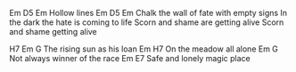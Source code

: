 Em           D5  Em
Hollow lines
Em                          D5    Em
Chalk the wall of fate with empty signs
In the dark the hate is coming to life
Scorn and shame are getting alive
Scorn and shame getting alive

H7         Em         G
The rising sun as his loan
       Em          H7
On the meadow all alone
           Em            G
Not always winner of the race
         Em           E7
Safe and lonely magic place